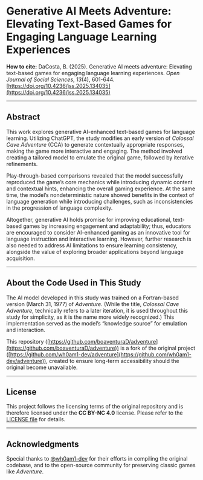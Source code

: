 # Generative AI Meets Adventure: Elevating Text-Based Games for Engaging Language Learning Experiences

**How to cite:** DaCosta, B. (2025). Generative AI meets adventure: Elevating text-based games for engaging language learning experiences. *Open Journal of Social Sciences*, *13*(4), 601-644. [https://doi.org/10.4236/jss.2025.134035](https://doi.org/10.4236/jss.2025.134035)

---

## Abstract

This work explores generative AI-enhanced text-based games for language learning. Utilizing ChatGPT, the study modifies an early version of *Colossal Cave Adventure* (CCA) to generate contextually appropriate responses, making the game more interactive and engaging. The method involved creating a tailored model to emulate the original game, followed by iterative refinements.

Play-through-based comparisons revealed that the model successfully reproduced the game’s core mechanics while introducing dynamic content and contextual hints, enhancing the overall gaming experience. At the same time, the model’s nondeterministic nature showed benefits in the context of language generation while introducing challenges, such as inconsistencies in the progression of language complexity.

Altogether, generative AI holds promise for improving educational, text-based games by increasing engagement and adaptability; thus, educators are encouraged to consider AI-enhanced gaming as an innovative tool for language instruction and interactive learning. However, further research is also needed to address AI limitations to ensure learning consistency, alongside the value of exploring broader applications beyond language acquisition.

---

## About the Code Used in This Study

The AI model developed in this study was trained on a Fortran-based version (March 31, 1977) of *Adventure*. (While the title, *Colossal Cave Adventure*, technically refers to a later iteration, it is used throughout this study for simplicity, as it is the name more widely recognized.) This implementation served as the model’s “knowledge source” for emulation and interaction.

This repository ([https://github.com/boaventuraD/adventure](https://github.com/boaventuraD/adventure)) is a fork of the original project ([https://github.com/wh0am1-dev/adventure](https://github.com/wh0am1-dev/adventure)), created to ensure long-term accessibility should the original become unavailable.

---

## License

This project follows the licensing terms of the original repository and is therefore licensed under the **CC BY-NC 4.0** license. Please refer to the [LICENSE file](https://github.com/boaventuraD/adventure/blob/master/LICENSE) for details.

---

## Acknowledgments

Special thanks to [@wh0am1-dev](https://github.com/wh0am1-dev) for their efforts in compiling the original codebase, and to the open-source community for preserving classic games like *Adventure*.

